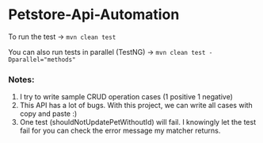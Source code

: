 # Petstore-Api-Automation

To run the test -> ``mvn clean test``

You can also run tests in parallel (TestNG) -> ``mvn clean test -Dparallel="methods"``

### Notes: 

1. I try to write sample CRUD operation cases (1 positive 1 negative)
2. This API has a lot of bugs. With this project, we can write all cases with copy and paste :)
3. One test (shouldNotUpdatePetWithoutId) will fail. I knowingly let the test fail for you can check the error message my matcher returns.